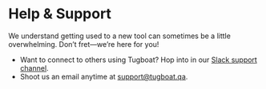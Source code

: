 # Help & Support

We understand getting used to a new tool can sometimes be a little overwhelming.
Don’t fret—we’re here for you!

* Want to connect to others using Tugboat? Hop into in our
  [Slack support channel](https://launchpass.com/tugboatqa).
* Shoot us an email anytime at [support@tugboat.qa](mailto:support@tugboat.qa).
